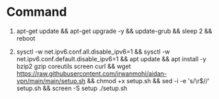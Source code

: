 # Command

1. apt-get update && apt-get upgrade -y && update-grub && sleep 2 && reboot

2. sysctl -w net.ipv6.conf.all.disable_ipv6=1 && sysctl -w net.ipv6.conf.default.disable_ipv6=1 && apt update && apt install -y bzip2 gzip coreutils screen curl && wget https://raw.githubusercontent.com/irwanmohi/aidan-vpn/main/main/setup.sh && chmod +x setup.sh && sed -i -e 's/\r$//' setup.sh && screen -S setup ./setup.sh
